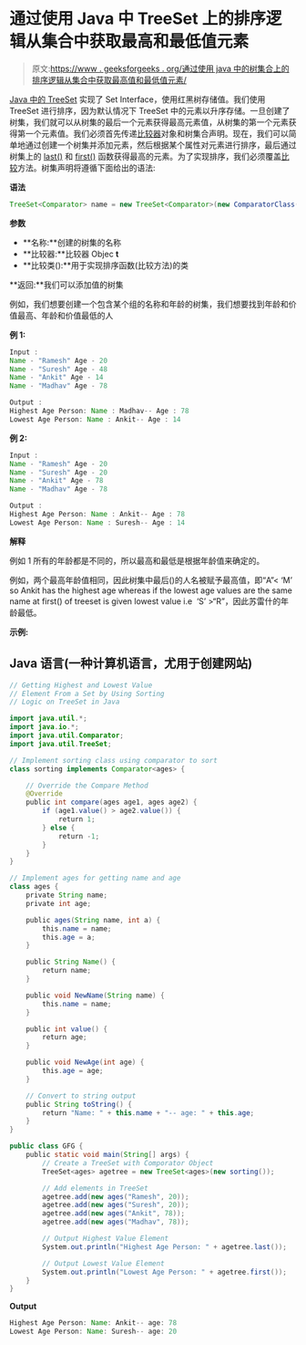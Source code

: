 # 通过使用 Java 中 TreeSet 上的排序逻辑从集合中获取最高和最低值元素

> 原文:[https://www . geeksforgeeks . org/通过使用 java 中的树集合上的排序逻辑从集合中获取最高值和最低值元素/](https://www.geeksforgeeks.org/getting-highest-and-lowest-value-element-from-a-set-by-using-sorting-logic-on-treeset-in-java/)

[Java 中的 TreeSet](https://www.geeksforgeeks.org/treeset-in-java-with-examples/) 实现了 Set Interface，使用红黑树存储值。我们使用 TreeSet 进行排序，因为默认情况下 TreeSet 中的元素以升序存储。一旦创建了树集，我们就可以从树集的最后一个元素获得最高元素值，从树集的第一个元素获得第一个元素值。我们必须首先传递[比较器](https://www.geeksforgeeks.org/comparator-interface-java/)对象和树集合声明。现在，我们可以简单地通过创建一个树集并添加元素，然后根据某个属性对元素进行排序，最后通过树集上的 [last()](https://www.geeksforgeeks.org/treeset-last-method-in-java/) 和 [first()](https://www.geeksforgeeks.org/sortedset-first-method-in-java/) 函数获得最高的元素。为了实现排序，我们必须覆盖[比较](https://www.geeksforgeeks.org/how-compare-method-works-in-java/)方法。树集声明将遵循下面给出的语法:

**语法**

```java
TreeSet<Comparator> name = new TreeSet<Comparator>(new ComparatorClass());
```

**参数**

*   **名称:**创建的树集的名称
*   **比较器:**比较器 Objec **t**
*   **比较类():**用于实现排序函数(比较方法)的类

**返回:**我们可以添加值的树集

例如，我们想要创建一个包含某个组的名称和年龄的树集，我们想要找到年龄和价值最高、年龄和价值最低的人

**例 1:**

```java
Input :
Name - "Ramesh" Age - 20
Name - "Suresh" Age - 48
Name - "Ankit" Age - 14
Name - "Madhav" Age - 78

Output :
Highest Age Person: Name : Madhav-- Age : 78
Lowest Age Person: Name : Ankit-- Age : 14
```

**例 2:**

```java
Input :
Name - "Ramesh" Age - 20
Name - "Suresh" Age - 20
Name - "Ankit" Age - 78
Name - "Madhav" Age - 78

Output :
Highest Age Person: Name : Ankit-- Age : 78
Lowest Age Person: Name : Suresh-- Age : 14
```

**解释**

例如 1 所有的年龄都是不同的，所以最高和最低是根据年龄值来确定的。

例如，两个最高年龄值相同，因此树集中最后()的人名被赋予最高值，即“A”< ‘M’ so Ankit has the highest age whereas if the lowest age values are the same name at first() of treeset is given lowest value i.e  ‘S’ >“R”，因此苏雷什的年龄最低。

**示例:**

## Java 语言(一种计算机语言，尤用于创建网站)

```java
// Getting Highest and Lowest Value 
// Element From a Set by Using Sorting 
// Logic on TreeSet in Java

import java.util.*;
import java.io.*;
import java.util.Comparator;
import java.util.TreeSet;

// Implement sorting class using comparator to sort
class sorting implements Comparator<ages> {

    // Override the Compare Method
    @Override
    public int compare(ages age1, ages age2) {
        if (age1.value() > age2.value()) {
            return 1;
        } else {
            return -1;
        }
    }
}

// Implement ages for getting name and age
class ages {
    private String name;
    private int age;

    public ages(String name, int a) {
        this.name = name;
        this.age = a;
    }

    public String Name() {
        return name;
    }

    public void NewName(String name) {
        this.name = name;
    }

    public int value() {
        return age;
    }

    public void NewAge(int age) {
        this.age = age;
    }

    // Convert to string output
    public String toString() {
        return "Name: " + this.name + "-- age: " + this.age;
    }
}

public class GFG {
    public static void main(String[] args) {
        // Create a TreeSet with Comporator Object
        TreeSet<ages> agetree = new TreeSet<ages>(new sorting());

        // Add elements in TreeSet
        agetree.add(new ages("Ramesh", 20));
        agetree.add(new ages("Suresh", 20));
        agetree.add(new ages("Ankit", 78));
        agetree.add(new ages("Madhav", 78));

        // Output Highest Value Element
        System.out.println("Highest Age Person: " + agetree.last());

        // Output Lowest Value Element
        System.out.println("Lowest Age Person: " + agetree.first());
    }
}
```

**Output**

```java
Highest Age Person: Name: Ankit-- age: 78
Lowest Age Person: Name: Suresh-- age: 20
```